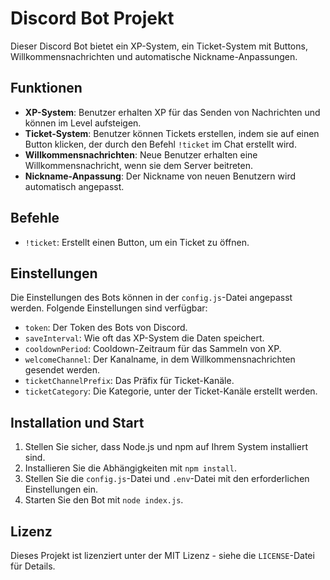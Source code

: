 # Discord Bot Projekt

Dieser Discord Bot bietet ein XP-System, ein Ticket-System mit Buttons, Willkommensnachrichten und automatische Nickname-Anpassungen.

## Funktionen

- **XP-System**: Benutzer erhalten XP für das Senden von Nachrichten und können im Level aufsteigen.
- **Ticket-System**: Benutzer können Tickets erstellen, indem sie auf einen Button klicken, der durch den Befehl `!ticket` im Chat erstellt wird.
- **Willkommensnachrichten**: Neue Benutzer erhalten eine Willkommensnachricht, wenn sie dem Server beitreten.
- **Nickname-Anpassung**: Der Nickname von neuen Benutzern wird automatisch angepasst.

## Befehle

- `!ticket`: Erstellt einen Button, um ein Ticket zu öffnen.

## Einstellungen

Die Einstellungen des Bots können in der `config.js`-Datei angepasst werden. Folgende Einstellungen sind verfügbar:

- `token`: Der Token des Bots von Discord.
- `saveInterval`: Wie oft das XP-System die Daten speichert.
- `cooldownPeriod`: Cooldown-Zeitraum für das Sammeln von XP.
- `welcomeChannel`: Der Kanalname, in dem Willkommensnachrichten gesendet werden.
- `ticketChannelPrefix`: Das Präfix für Ticket-Kanäle.
- `ticketCategory`: Die Kategorie, unter der Ticket-Kanäle erstellt werden.

## Installation und Start

1. Stellen Sie sicher, dass Node.js und npm auf Ihrem System installiert sind.
2. Installieren Sie die Abhängigkeiten mit `npm install`.
3. Stellen Sie die `config.js`-Datei und `.env`-Datei mit den erforderlichen Einstellungen ein.
4. Starten Sie den Bot mit `node index.js`.

## Lizenz

Dieses Projekt ist lizenziert unter der MIT Lizenz - siehe die `LICENSE`-Datei für Details.